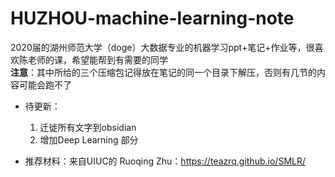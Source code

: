 # HUZHOU-machine-learning-note
 2020届的湖州师范大学（doge）大数据专业的机器学习ppt+笔记+作业等，很喜欢陈老师的课，希望能帮到有需要的同学  
 **注意**：其中所给的三个压缩包记得放在笔记的同一个目录下解压，否则有几节的内容可能会跑不了

* 待更新：
   1. 迁徙所有文字到obsidian
   2. 增加Deep Learning 部分
 
* 推荐材料：来自UIUC的 Ruoqing Zhu：https://teazrq.github.io/SMLR/
